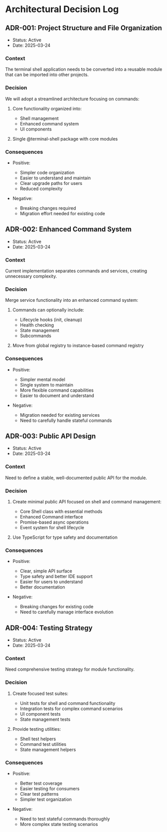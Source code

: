# Architectural Decision Log

## ADR-001: Project Structure and File Organization
* Status: Active
* Date: 2025-03-24

### Context
The terminal shell application needs to be converted into a reusable module that can be imported into other projects.

### Decision
We will adopt a streamlined architecture focusing on commands:

1. Core functionality organized into:
   - Shell management
   - Enhanced command system
   - UI components

2. Single @terminal-shell package with core modules

### Consequences
* Positive:
  - Simpler code organization
  - Easier to understand and maintain
  - Clear upgrade paths for users
  - Reduced complexity

* Negative:
  - Breaking changes required
  - Migration effort needed for existing code

## ADR-002: Enhanced Command System
* Status: Active
* Date: 2025-03-24

### Context
Current implementation separates commands and services, creating unnecessary complexity.

### Decision
Merge service functionality into an enhanced command system:

1. Commands can optionally include:
   - Lifecycle hooks (init, cleanup)
   - Health checking
   - State management
   - Subcommands

2. Move from global registry to instance-based command registry

### Consequences
* Positive:
  - Simpler mental model
  - Single system to maintain
  - More flexible command capabilities
  - Easier to document and understand

* Negative:
  - Migration needed for existing services
  - Need to carefully handle stateful commands

## ADR-003: Public API Design
* Status: Active
* Date: 2025-03-24

### Context
Need to define a stable, well-documented public API for the module.

### Decision
1. Create minimal public API focused on shell and command management:
   - Core Shell class with essential methods
   - Enhanced Command interface
   - Promise-based async operations
   - Event system for shell lifecycle

2. Use TypeScript for type safety and documentation

### Consequences
* Positive:
  - Clear, simple API surface
  - Type safety and better IDE support
  - Easier for users to understand
  - Better documentation

* Negative:
  - Breaking changes for existing code
  - Need to carefully manage interface evolution

## ADR-004: Testing Strategy
* Status: Active
* Date: 2025-03-24

### Context
Need comprehensive testing strategy for module functionality.

### Decision
1. Create focused test suites:
   - Unit tests for shell and command functionality
   - Integration tests for complex command scenarios
   - UI component tests
   - State management tests

2. Provide testing utilities:
   - Shell test helpers
   - Command test utilities
   - State management helpers

### Consequences
* Positive:
  - Better test coverage
  - Easier testing for consumers
  - Clear test patterns
  - Simpler test organization

* Negative:
  - Need to test stateful commands thoroughly
  - More complex state testing scenarios